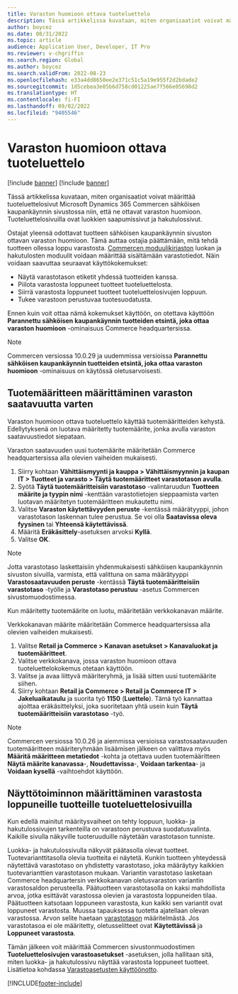 ```yaml
---
title: Varaston huomioon ottava tuoteluettelo
description: Tässä artikkelissa kuvataan, miten organisaatiot voivat määrittää tuoteluettelosivut Microsoft Dynamics 365 Commercen sähköisen kaupankäynnin sivustossa niin, että ne ottavat varaston huomioon.
author: boycez
ms.date: 08/31/2022
ms.topic: article
audience: Application User, Developer, IT Pro
ms.reviewer: v-chgriffin
ms.search.region: Global
ms.author: boycez
ms.search.validFrom: 2022-08-23
ms.openlocfilehash: e33a4dd8650ee2e371c51c5a19e955f2d2bdade2
ms.sourcegitcommit: 1d5cebea3e05b6d758cd01225ae7f566e05698d2
ms.translationtype: HT
ms.contentlocale: fi-FI
ms.lasthandoff: 09/02/2022
ms.locfileid: "9405546"
---
```

# <a name="inventory-aware-product-listing"></a>Varaston huomioon ottava tuoteluettelo

[!include [banner](../includes/banner.md)]
[!include [banner](../includes/preview-banner.md)]

Tässä artikkelissa kuvataan, miten organisaatiot voivat määrittää tuoteluettelosivut Microsoft Dynamics 365 Commercen sähköisen kaupankäynnin sivustossa niin, että ne ottavat varaston huomioon. Tuoteluettelosivuilla ovat luokkien saapumissivut ja hakutulossivut.

Ostajat yleensä odottavat tuotteen sähköisen kaupankäynnin sivuston ottavan varaston huomioon. Tämä auttaa ostajia päättämään, mitä tehdä tuotteen ollessa loppu varastosta. [Commercen moduulikirjaston](starter-kit-overview.md) luokan ja hakutulosten moduulit voidaan määrittää sisältämään varastotiedot. Näin voidaan saavuttaa seuraavat käyttökokemukset:

- Näytä varastotason etiketit yhdessä tuotteiden kanssa.
- Piilota varastosta loppuneet tuotteet tuoteluettelosta.
- Siirrä varastosta loppuneet tuotteet tuoteluettelosivujen loppuun.
- Tukee varastoon perustuvaa tuotesuodatusta.

Ennen kuin voit ottaa nämä kokemukset käyttöön, on otettava käyttöön **Parannettu sähköisen kaupankäynnin tuotteiden etsintä, joka ottaa varaston huomioon** -ominaisuus Commerce headquartersissa.

> [!NOTE]
> Commercen versiossa 10.0.29 ja uudemmissa versioissa **Parannettu sähköisen kaupankäynnin tuotteiden etsintä, joka ottaa varaston huomioon** -ominaisuus on käytössä oletusarvoisesti.

## <a name="set-up-product-attribute-for-inventory-availability"></a>Tuotemääritteen määrittäminen varaston saatavuutta varten

Varaston huomioon ottava tuoteluettelo käyttää tuotemääritteiden kehystä. Edellytyksenä on luotava määritetty tuotemäärite, jonka avulla varaston saatavuustiedot siepataan.

Varaston saatavuuden uusi tuotemäärite määritetään Commerce headquartersissa alla olevien vaiheiden mukaisesti.

1. Siirry kohtaan **Vähittäismyynti ja kauppa \> Vähittäismyynnin ja kaupan IT \> Tuotteet ja varasto \> Täytä tuotemääritteet varastotason avulla**.
1. Syötä **Täytä tuotemääritteisiin varastotaso** -valintaruudun **Tuotteen määrite ja tyypin nimi** -kenttään varastotietojen sieppaamista varten luotavan määritetyn tuotemääritteen mukautettu nimi.
1. Valitse **Varaston käytettävyyden peruste** -kentässä määrätyyppi, johon varastotason laskennan tulee perustua. Se voi olla **Saatavissa oleva fyysinen** tai **Yhteensä käytettävissä**.
1. Määritä **Eräkäsittely**-asetuksen arvoksi **Kyllä**.
1. Valitse **OK**.

> [!NOTE]
> Jotta varastotaso laskettaisiin yhdenmukaisesti sähköisen kaupankäynnin sivuston sivuilla, varmista, että valittuna on sama määrätyyppi **Varastosaatavuuden peruste** -kentässä **Täytä tuotemääritteisiin varastotaso** -työlle ja **Varastotaso perustuu** -asetus Commercen sivustomuodostimessa.

Kun määritetty tuotemäärite on luotu, määritetään verkkokanavan määrite.

Verkkokanavan määrite määritetään Commerce headquartersissa alla olevien vaiheiden mukaisesti.

1. Valitse **Retail ja Commerce \> Kanavan asetukset \> Kanavaluokat ja tuotemääritteet**.
1. Valitse verkkokanava, jossa varaston huomioon ottava tuoteluettelokokemus otetaan käyttöön.
1. Valitse ja avaa liittyvä määriteryhmä, ja lisää sitten uusi tuotemäärite siihen.
1. Siirry kohtaan **Retail ja Commerce \> Retail ja Commerce IT \> Jakeluaikataulu** ja suorita työ **1150** (**Luettelo**). Tämä työ kannattaa ajoittaa eräkäsittelyksi, joka suoritetaan yhtä usein kuin **Täytä tuotemääritteisiin varastotaso** -työ.

> [!NOTE]
> Commercen versiossa 10.0.26 ja aiemmissa versioissa varastosaatavuuden tuotemääritteen määriteryhmään lisäämisen jälkeen on valittava myös **Määritä määritteen metatiedot** -kohta ja otettava uuden tuotemääritteen **Näytä määrite kanavassa**-, **Noudettavissa**-, **Voidaan tarkentaa**- ja **Voidaan kysellä** -vaihtoehdot käyttöön.

## <a name="configure-the-display-behavior-for-out-of-stock-products-on-product-listing-pages"></a>Näyttötoiminnon määrittäminen varastosta loppuneille tuotteille tuoteluettelosivuilla

Kun edellä mainitut määritysvaiheet on tehty loppuun, luokka- ja hakutulossivujen tarkenteilla on varastoon perustuva suodatusvalinta. Kaikille sivulla näkyville tuoteruuduille näytetään varastotason tunniste.

Luokka- ja hakutulossivulla näkyvät päätasolla olevat tuotteet. Tuotevarianttitasolla olevia tuotteita ei näytetä. Kunkin tuotteen yhteydessä näytettävä varastotaso on yhdistetty varastotaso, joka määräytyy kaikkien tuotevarianttien varastotason mukaan. Variantin varastotaso lasketaan Commerce headquartersin verkkokanavan oletusvaraston variantin varastosaldon perusteella. Päätuotteen varastotasolla on kaksi mahdollista arvoa, jotka esittävät varastossa olevien ja varastosta loppuneiden tilaa. Päätuotteen katsotaan loppuneen varastosta, kun kaikki sen variantit ovat loppuneet varastosta. Muussa tapauksessa tuotetta ajatellaan olevan varastossa. Arvon selite haetaan [varastotason](inventory-buffers-levels.md) määritelmästä. Jos varastotasoa ei ole määritetty, oletusselitteet ovat **Käytettävissä** ja **Loppuneet varastosta**.

Tämän jälkeen voit määrittää Commercen sivustonmuodostimen **Tuoteluettelosivujen varastoasetukset** -asetuksen, jolla hallitaan sitä, miten luokka- ja hakutulossivu näyttää varastosta loppuneet tuotteet. Lisätietoa kohdassa [Varastoasetusten käyttöönotto](inventory-settings.md).

[!INCLUDE[footer-include](../includes/footer-banner.md)]
